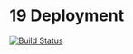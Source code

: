 # 19 Deployment

[![Build Status](https://travis-ci.org/sayanything830/19-deployment.svg?branch=master)](https://travis-ci.org/sayanything830/19-deployment)
